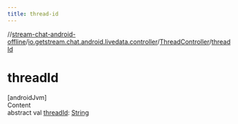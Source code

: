 ```yaml
---
title: thread-id
---
```

//[stream-chat-android-offline](../../../index.md)/[io.getstream.chat.android.livedata.controller](../index.md)/[ThreadController](index.md)/[threadId](threadId.md)



# threadId  
[androidJvm]  
Content  
abstract val [threadId](threadId.md): [String](https://kotlinlang.org/api/latest/jvm/stdlib/kotlin/-string/index.html)  



